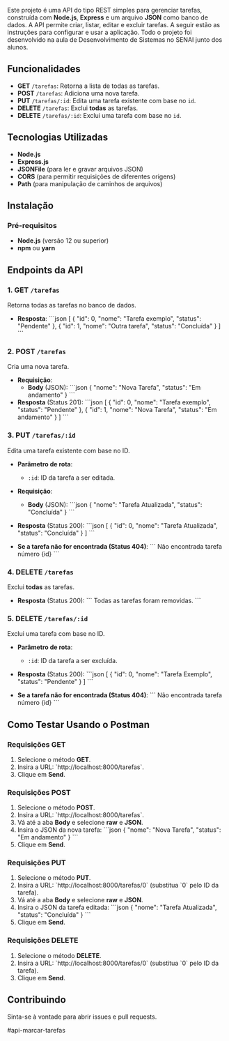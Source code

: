 Este projeto é uma API do tipo REST simples para gerenciar tarefas, construída com **Node.js**, **Express** e um arquivo **JSON** como banco de dados. A API permite criar, listar, editar e excluir tarefas. A seguir estão as instruções para configurar e usar a aplicação. Todo o projeto foi desenvolvido na aula de Desenvolvimento de Sistemas no SENAI junto dos alunos.

## Funcionalidades

- **GET** `/tarefas`: Retorna a lista de todas as tarefas.
- **POST** `/tarefas`: Adiciona uma nova tarefa.
- **PUT** `/tarefas/:id`: Edita uma tarefa existente com base no `id`.
- **DELETE** `/tarefas`: Exclui **todas** as tarefas.
- **DELETE** `/tarefas/:id`: Exclui uma tarefa com base no `id`.

## Tecnologias Utilizadas

- **Node.js**
- **Express.js**
- **JSONFile** (para ler e gravar arquivos JSON)
- **CORS** (para permitir requisições de diferentes origens)
- **Path** (para manipulação de caminhos de arquivos)

## Instalação

### Pré-requisitos

- **Node.js** (versão 12 ou superior)
- **npm** ou **yarn**


## Endpoints da API

### 1. **GET** `/tarefas`

Retorna todas as tarefas no banco de dados.

- **Resposta**:
   \`\`\`json
   [
     {
       "id": 0,
       "nome": "Tarefa exemplo",
       "status": "Pendente"
     },
     {
       "id": 1,
       "nome": "Outra tarefa",
       "status": "Concluída"
     }
   ]
   \`\`\`

### 2. **POST** `/tarefas`

Cria uma nova tarefa.

- **Requisição**:
   - **Body** (JSON):
     \`\`\`json
     {
       "nome": "Nova Tarefa",
       "status": "Em andamento"
     }
     \`\`\`
- **Resposta** (Status 201):
   \`\`\`json
   [
     {
       "id": 0,
       "nome": "Tarefa exemplo",
       "status": "Pendente"
     },
     {
       "id": 1,
       "nome": "Nova Tarefa",
       "status": "Em andamento"
     }
   ]
   \`\`\`

### 3. **PUT** `/tarefas/:id`

Edita uma tarefa existente com base no ID.

- **Parâmetro de rota**:
   - `:id`: ID da tarefa a ser editada.
   
- **Requisição**:
   - **Body** (JSON):
     \`\`\`json
     {
       "nome": "Tarefa Atualizada",
       "status": "Concluída"
     }
     \`\`\`
     
- **Resposta** (Status 200):
   \`\`\`json
   [
     {
       "id": 0,
       "nome": "Tarefa Atualizada",
       "status": "Concluída"
     }
   ]
   \`\`\`

- **Se a tarefa não for encontrada (Status 404)**:
   \`\`\`
   Não encontrada tarefa número {id}
   \`\`\`

### 4. **DELETE** `/tarefas`

Exclui **todas** as tarefas.
   
- **Resposta** (Status 200):
   \`\`\`
   Todas as tarefas foram removidas.
   \`\`\`

### 5. **DELETE** `/tarefas/:id`

Exclui uma tarefa com base no ID.

- **Parâmetro de rota**:
   - `:id`: ID da tarefa a ser excluída.
   
- **Resposta** (Status 200):
   \`\`\`json
   [
     {
       "id": 0,
       "nome": "Tarefa Exemplo",
       "status": "Pendente"
     }
   ]
   \`\`\`

- **Se a tarefa não for encontrada (Status 404)**:
   \`\`\`
   Não encontrada tarefa número {id}
   \`\`\`


## Como Testar Usando o Postman

### Requisições **GET**
1. Selecione o método **GET**.
2. Insira a URL: \`http://localhost:8000/tarefas\`.
3. Clique em **Send**.

### Requisições **POST**
1. Selecione o método **POST**.
2. Insira a URL: \`http://localhost:8000/tarefas\`.
3. Vá até a aba **Body** e selecione **raw** e **JSON**.
4. Insira o JSON da nova tarefa:
   \`\`\`json
   {
       "nome": "Nova Tarefa",
       "status": "Em andamento"
   }
   \`\`\`
5. Clique em **Send**.

### Requisições **PUT**
1. Selecione o método **PUT**.
2. Insira a URL: \`http://localhost:8000/tarefas/0\` (substitua \`0\` pelo ID da tarefa).
3. Vá até a aba **Body** e selecione **raw** e **JSON**.
4. Insira o JSON da tarefa editada:
   \`\`\`json
   {
       "nome": "Tarefa Atualizada",
       "status": "Concluída"
   }
   \`\`\`
5. Clique em **Send**.

### Requisições **DELETE**
1. Selecione o método **DELETE**.
2. Insira a URL: \`http://localhost:8000/tarefas/0\` (substitua \`0\` pelo ID da tarefa).
3. Clique em **Send**.

## Contribuindo

Sinta-se à vontade para abrir issues e pull requests.

#api-marcar-tarefas